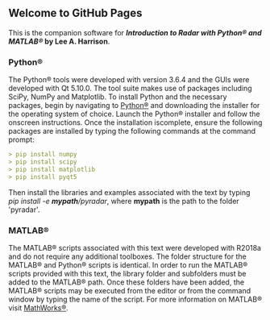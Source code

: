 ## Welcome to GitHub Pages
This is the companion software for **_Introduction to Radar with Python® and MATLAB®_ by Lee A. Harrison**.

### Python®

The Python® tools were developed with version 3.6.4 and the GUIs were developed with Qt 5.10.0.  The  tool  suite  makes  use  of  packages  including  SciPy,  NumPy and  Matplotlib. To install Python and the necessary packages, begin by navigating to [Python®](http://python.org) and downloading the installer for the operating system of choice. Launch the Python® installer and follow the onscreen instructions. Once the installation iscomplete, ensure the following packages are installed by typing the following commands at the command prompt:

```markdown
> pip install numpy
> pip install scipy
> pip install matplotlib
> pip install pyqt5
```

Then install the libraries and examples associated with the text by typing *pip install -e **mypath**/pyradar*, where **mypath** is the path to the folder 'pyradar'.

### MATLAB®

The MATLAB® scripts associated with this  text  were  developed  with  R2018a  and  do  not  require  any  additional  toolboxes. The folder structure for the MATLAB® and Python® scripts is identical.  In  order  to  run  the  MATLAB® scripts  provided  with  this  text,  the  library  folder  and subfolders must be added to the MATLAB® path. Once these folders have been added, the MATLAB® scripts may be executed from the editor or from the command window by typing the name of the script.  For more information on MATLAB® visit [MathWorks®](https://www.mathworks.com/).
